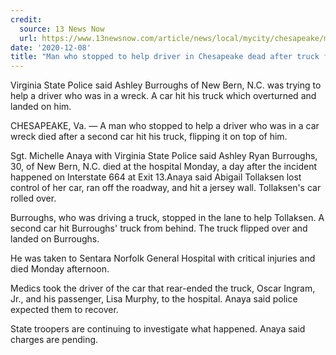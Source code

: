 ```yaml
---
credit:
  source: 13 News Now
  url: https://www.13newsnow.com/article/news/local/mycity/chesapeake/man-who-stopped-to-help-driver-in-chesapeake-dead-after-truck-flips-on-top-of-him/291-18bff202-8a99-4323-8205-fc212ed3d635
date: '2020-12-08'
title: "Man who stopped to help driver in Chesapeake dead after truck flips on top of him"
---
```

Virginia State Police said Ashley Burroughs of New Bern, N.C. was trying to help a driver who was in a wreck. A car hit his truck which overturned and landed on him.

CHESAPEAKE, Va. — A man who stopped to help a driver who was in a car wreck died after a second car hit his truck, flipping it on top of him.

Sgt. Michelle Anaya with Virginia State Police said Ashley Ryan Burroughs, 30, of New Bern, N.C. died at the hospital Monday, a day after the incident happened on Interstate 664 at Exit 13.Anaya said Abigail Tollaksen lost control of her car, ran off the roadway, and hit a jersey wall. Tollaksen's car rolled over.

Burroughs, who was driving a truck, stopped in the lane to help Tollaksen. A second car hit Burroughs' truck from behind. The truck flipped over and landed on Burroughs.

He was taken to Sentara Norfolk General Hospital with critical injuries and died Monday afternoon.

Medics took the driver of the car that rear-ended the truck, Oscar Ingram, Jr., and his passenger, Lisa Murphy, to the hospital. Anaya said police expected them to recover.

State troopers are continuing to investigate what happened. Anaya said charges are pending.
